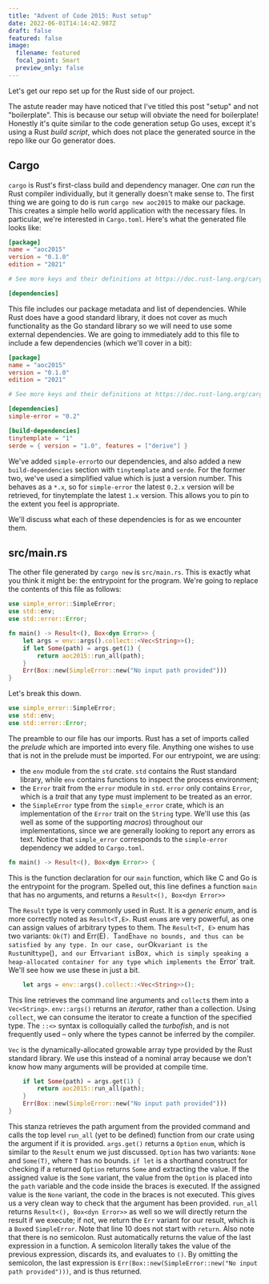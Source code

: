 ```yaml
---
title: "Advent of Code 2015: Rust setup"
date: 2022-06-01T14:14:42.987Z
draft: false
featured: false
image:
  filename: featured
  focal_point: Smart
  preview_only: false
---
```

Let's get our repo set up for the Rust side of our project.

The astute reader may have noticed that I've titled this post "setup" and not "boilerplate". This is because our setup will obviate the need for boilerplate! Honestly it's quite similar to the code generation setup Go uses, except it's using a Rust _build script_, which does not place the generated source in the repo like our Go generator does.

## Cargo

`cargo` is Rust's first-class build and dependency manager. One _can_ run the Rust compiler individually, but it generally doesn't make sense to. The first thing we are going to do is run `cargo new aoc2015` to make our package. This creates a simple hello world application with the necessary files. In particular, we're interested in `Cargo.toml`. Here's what the generated file looks like:

```toml {linenos=table}
[package]
name = "aoc2015"
version = "0.1.0"
edition = "2021"

# See more keys and their definitions at https://doc.rust-lang.org/cargo/reference/manifest.html

[dependencies]
```

This file includes our package metadata and list of dependencies. While Rust does have a good standard library, it does not cover as much functionality as the Go standard library so we will need to use some external dependencies. We are going to immediately add to this file to include a few dependencies (which we'll cover in a bit):

```toml {linenos=table}
[package]
name = "aoc2015"
version = "0.1.0"
edition = "2021"

# See more keys and their definitions at https://doc.rust-lang.org/cargo/reference/manifest.html

[dependencies]
simple-error = "0.2"

[build-dependencies]
tinytemplate = "1"
serde = { version = "1.0", features = ["derive"] }
```

We've added `simple-error`to our dependencies, and also added a new `build-dependencies` section with `tinytemplate` and `serde`. For the former two, we've used a simplified value which is just a version number. This behaves as a `*.x`, so for `simple-error` the latest `0.2.x` version will be retrieved, for tinytemplate the latest `1.x` version. This allows you to pin to the extent you feel is appropriate.

We'll discuss what each of these dependencies is for as we encounter them.

## src/main.rs

The other file generated by `cargo new` is `src/main.rs`. This is exactly what you think it might be: the entrypoint for the program. We're going to replace the contents of this file as follows:

```rust {linenos=table}
use simple_error::SimpleError;
use std::env;
use std::error::Error;

fn main() -> Result<(), Box<dyn Error>> {
    let args = env::args().collect::<Vec<String>>();
    if let Some(path) = args.get(1) {
        return aoc2015::run_all(path);
    }
    Err(Box::new(SimpleError::new("No input path provided")))
}
```

Let's break this down.

```rust {linenos=table,linenostart=1}
use simple_error::SimpleError;
use std::env;
use std::error::Error;
```

The preamble to our file has our imports. Rust has a set of imports called the _prelude_ which are imported into every file. Anything one wishes to use that is not in the prelude must be imported. For our entrypoint, we are using:
* the `env` module from the `std` crate. `std` contains the Rust standard library, while `env` contains functions to inspect the process environment;
* the `Error` trait from the `error` module in `std`. `error` only contains `Error`, which is a _trait_ that any type must implement to be treated as an error.
* the `SimpleError` type from the `simple_error` crate, which is an implementation of the `Error` trait on the `String` type. We'll use this (as well as some of the supporting _macros_) throughout our implementations, since we are generally looking to report any errors as text. Notice that `simple_error` corresponds to the `simple-error` dependency we added to `Cargo.toml`.

```rust {linenos=table,linenostart=5}
fn main() -> Result<(), Box<dyn Error>> {
```

This is the function declaration for our `main` function, which like C and Go is the entrypoint for the program. Spelled out, this line defines a function `main` that has no arguments, and returns a `Result<(), Box<dyn Error>>`

The `Result` type is very commonly used in Rust. It is a _generic enum_, and is more correctly noted as `Result<T,E>`. Rust `enum`s are very powerful, as one can assign values of arbitrary types to them. The `Result<T, E>` enum has two variants: `Ok(T)` and Err(E)`. `T` and `E` have no bounds, and thus can be satisfied by any type. In our case, our `Ok` variant is the Rust `unit` type `()`, and our `Err` variant is `Box<dyn Error>`, which is simply speaking a heap-allocated container for any type which implements the `Error` trait. We'll see how we use these in just a bit.

```rust {linenos=table,linenostart=6}
    let args = env::args().collect::<Vec<String>>();
```

This line retrieves the command line arguments and `collect`s them into a `Vec<String>`. `env::args()` returns an _iterator_, rather than a collection. Using `collect`, we can consume the iterator to create a function of the specified type. The `::<>` syntax is colloquially called the _turbofish_, and is not frequently used – only where the types cannot be inferred by the compiler.

`Vec` is the dynamically-allocated growable array type provided by the Rust standard library. We use this instead of a nominal array because we don't know how many arguments will be provided at compile time.

```rust {linenos=table,linenostart=7}
    if let Some(path) = args.get(1) {
        return aoc2015::run_all(path);
    }
    Err(Box::new(SimpleError::new("No input path provided")))
}
```

This stanza retrieves the path argument from the provided command and calls the top level `run_all` (yet to be defined) function from our crate using the argument if it is provided. `args.get()` returns a `Option` `enum`, which is similar to the `Result` enum we just discussed. `Option` has two variants: `None` and `Some(T)`, where `T` has no bounds. `if let` is a shorthand construct for checking if a returned `Option` returns `Some` and extracting the value. If the assigned value is the `Some` variant, the value from the `Option` is placed into the `path` variable and the code inside the braces is executed. If the assigned value is the `None` variant, the code in the braces is not executed. This gives us a very clean way to check that the argument has been provided. `run_all` returns `Result<(), Box<dyn Error>>` as well so we will directly return the result if we execute; if not, we return the `Err` variant for our result, which is a `Box`ed `SimpleError`. Note that line 10 does not start with `return`. Also note that there is no semicolon. Rust automatically returns the value of the last expression in a function. A semicolon literally takes the value of the previous expression, discards its, and evaluates to `()`. By omitting the semicolon, the last expression is `Err(Box::new(SimpleError::new("No input path provided")))`, and is thus returned.